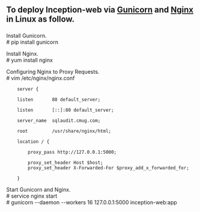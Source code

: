 ## To deploy **Inception-web** via [Gunicorn](http://gunicorn.org/) and [Nginx](http://nginx.org/) in Linux as follow.  
  
###  

Install Gunicorn.  
    # pip install gunicorn  

Install Nginx.  
    # yum install nginx  

Configuring Nginx to Proxy Requests.  
    # vim /etc/nginx/nginx.conf  

        server {  

        listen       80 default_server;  

        listen       [::]:80 default_server;  

        server_name  sqlaudit.cmug.com;  

        root         /usr/share/nginx/html;  

        location / {  

            proxy_pass http://127.0.0.1:5000;  

            proxy_set_header Host $host;  
            proxy_set_header X-Forwarded-For $proxy_add_x_forwarded_for;  

        }  

Start Gunicorn and Nginx.  
    # service nginx start  
    # gunicorn --daemon --workers 16 127.0.0.1:5000 inception-web:app  

